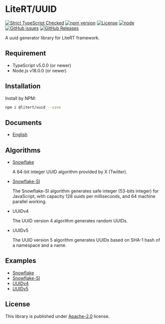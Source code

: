 # LiteRT/UUID

[![Strict TypeScript Checked](https://badgen.net/badge/TS/Strict "Strict TypeScript Checked")](https://www.typescriptlang.org)
[![npm version](https://img.shields.io/npm/v/@litert/uuid.svg?colorB=brightgreen)](https://www.npmjs.com/package/@litert/uuid "Stable Version")
[![License](https://img.shields.io/npm/l/@litert/uuid.svg?maxAge=2592000?style=plastic)](https://github.com/litert/uuid/blob/master/LICENSE)
[![node](https://img.shields.io/node/v/@litert/uuid.svg?colorB=brightgreen)](https://nodejs.org/dist/latest-v8.x/)
[![GitHub issues](https://img.shields.io/github/issues/litert/uuid.js.svg)](https://github.com/litert/uuid.js/issues)
[![GitHub Releases](https://img.shields.io/github/release/litert/uuid.js.svg)](https://github.com/litert/uuid.js/releases "Stable Release")

A uuid generator library for LiteRT framework.

## Requirement

- TypeScript v5.0.0 (or newer)
- Node.js v18.0.0 (or newer)

## Installation

Install by NPM:

```sh
npm i @litert/uuid --save
```

## Documents

- [English](https://litert.org/projects/uuid.js)

## Algorithms

- [Snowflake](https://blog.twitter.com/engineering/en_us/a/2010/announcing-snowflake.html)

    A 64-bit integer UUID algorithm provided by X (Twitter).

- [Snowflake-SI](./docs/en-US/Snowflake-SI.md)

    The Snowflake-SI algorithm generates safe integer (53-bits integer) for
    JavaScript, with capacity 128 uuids per milliseconds, and 64 machine parallel
    working.

- UUIDv4

    The UUID version 4 algorithm generates random UUIDs.

- UUIDv5

    The UUID version 5 algorithm generates UUIDs based on SHA-1 hash of a namespace and a name.

## Examples

- [Snowflake](./src/examples/Snowflake.ts)
- [Snowflake-SI](./src/examples/SnowflakeSI.ts)
- [UUIDv4](./src/examples/UUIDv4.ts)
- [UUIDv5](./src/examples/UUIDv5.ts)

## License

This library is published under [Apache-2.0](./LICENSE) license.
